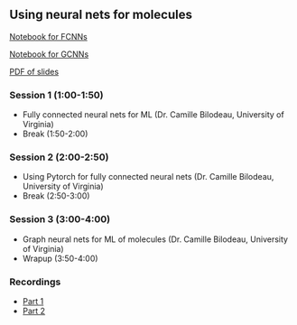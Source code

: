 ## Using neural nets for molecules

[Notebook for FCNNs](https://github.com/icomse/9th_workshop_ml_for_molecules/blob/main/Wednesday/Day3_FCNNs.ipynb) 

[Notebook for GCNNs](https://github.com/icomse/9th_workshop_ml_for_molecules/blob/main/Wednesday/Day3_GCNNs.ipynb) 

[PDF of slides](https://github.com/icomse/9th_workshop_ml_for_molecules/blob/main/Wednesday/Intro_FCNN_GCNN.pdf) 

### Session 1 (1:00-1:50)
*  Fully connected neural nets for ML (Dr. Camille Bilodeau, University of Virginia) 
*  Break (1:50-2:00)

### Session 2 (2:00-2:50)
* Using Pytorch for fully connected neural nets (Dr. Camille Bilodeau, University of Virginia)
* Break (2:50-3:00)

### Session 3 (3:00-4:00)
* Graph neural nets for ML of molecules (Dr. Camille Bilodeau, University of Virginia)
* Wrapup (3:50-4:00)

### Recordings
* [Part 1](https://www.youtube.com/watch?v=oX_EADguV3Q)
* [Part 2](https://youtu.be/Ckay9L-Gbw4)
